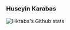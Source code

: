 ### Huseyin Karabas
![Hkrabs's Github stats](https://github-readme-stats.vercel.app/api?username=hkrabs&show_icons=true&theme=dark)
